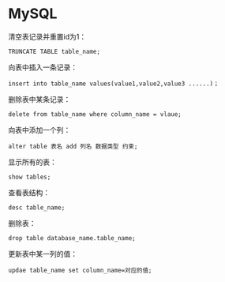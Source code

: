 # MySQL

清空表记录并重置id为1：

```mysql
TRUNCATE TABLE table_name;
```

向表中插入一条记录：

```mysql
insert into table_name values(value1,value2,value3 ......)；
```

删除表中某条记录：

```mysql
delete from table_name where column_name = vlaue;
```

向表中添加一个列：

```mysql
alter table 表名 add 列名 数据类型 约束;
```

显示所有的表：

```mysql
show tables;
```

查看表结构：

```mysql
desc table_name;
```

删除表：

```mysql
drop table database_name.table_name;
```

更新表中某一列的值：

```mysql
updae table_name set column_name=对应的值;
```

